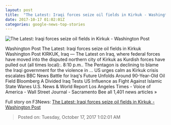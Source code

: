 ```yaml
---
layout: post
title:  "The Latest: Iraqi forces seize oil fields in Kirkuk - Washington Post"
date: 2017-10-17 01:02:01Z
categories: google-news-top-stories
---
```


![The Latest: Iraqi forces seize oil fields in Kirkuk - Washington Post](https://img.washingtonpost.com/rf/image_1484w/2010-2019/WashingtonPost/2017/10/16/Foreign/Images/AFP_TF4LD.jpg?t=20170517)

Washington Post The Latest: Iraqi forces seize oil fields in Kirkuk Washington Post KIRKUK, Iraq — The Latest on Iraq, where federal forces have moved into the disputed northern city of Kirkuk as Kurdish forces have pulled out (all times local):. 8:10 p.m.. The Pentagon is declining to blame the Iraqi government for the violence in ... US urges calm as Kirkuk crisis escalates BBC News Battle for Iraq's Future Unfolds Around 90-Year-Old Oil Field Bloomberg A Divided Iraq Tests US Influence as Fight Against Islamic State Wanes U.S. News & World Report Los Angeles Times - Voice of America - Wall Street Journal - Sacramento Bee all 1,401 news articles »


Full story on F3News: [The Latest: Iraqi forces seize oil fields in Kirkuk - Washington Post](http://www.f3nws.com/n/k2ZmVC)

> Posted on: Tuesday, October 17, 2017 1:02:01 AM
